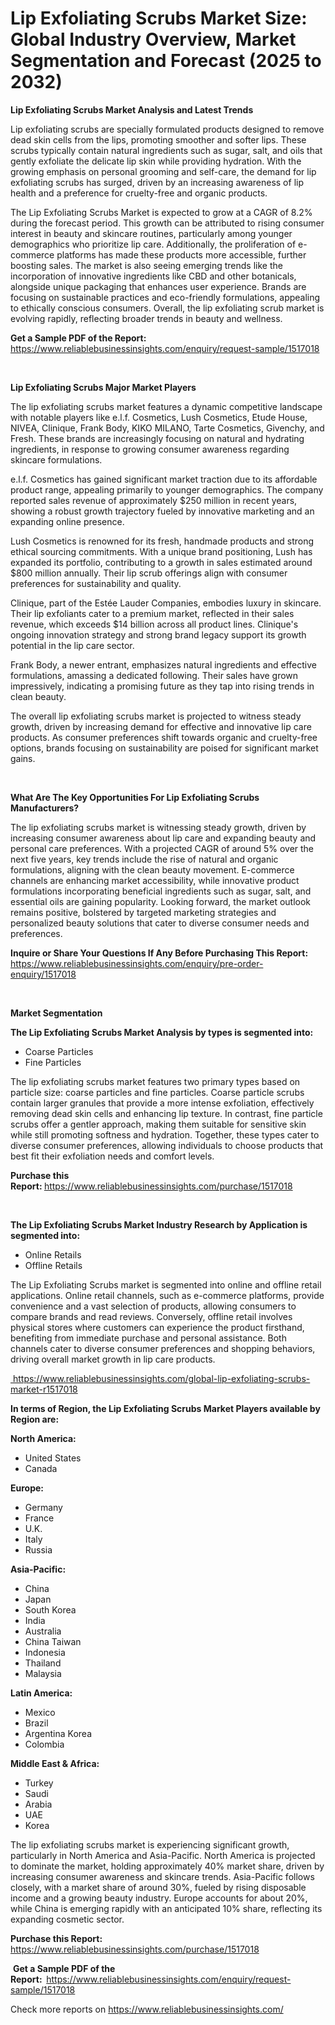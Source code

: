 <p><h1>Lip Exfoliating Scrubs Market Size: Global Industry Overview, Market Segmentation and Forecast (2025 to 2032)</h1></p><p><strong>Lip Exfoliating Scrubs Market Analysis and Latest Trends</strong></p>
<p><p>Lip exfoliating scrubs are specially formulated products designed to remove dead skin cells from the lips, promoting smoother and softer lips. These scrubs typically contain natural ingredients such as sugar, salt, and oils that gently exfoliate the delicate lip skin while providing hydration. With the growing emphasis on personal grooming and self-care, the demand for lip exfoliating scrubs has surged, driven by an increasing awareness of lip health and a preference for cruelty-free and organic products.</p><p>The Lip Exfoliating Scrubs Market is expected to grow at a CAGR of 8.2% during the forecast period. This growth can be attributed to rising consumer interest in beauty and skincare routines, particularly among younger demographics who prioritize lip care. Additionally, the proliferation of e-commerce platforms has made these products more accessible, further boosting sales. The market is also seeing emerging trends like the incorporation of innovative ingredients like CBD and other botanicals, alongside unique packaging that enhances user experience. Brands are focusing on sustainable practices and eco-friendly formulations, appealing to ethically conscious consumers. Overall, the lip exfoliating scrub market is evolving rapidly, reflecting broader trends in beauty and wellness.</p></p>
<p><strong>Get a Sample PDF of the Report:&nbsp;</strong> <a href="https://www.reliablebusinessinsights.com/enquiry/request-sample/1517018?utm_campaign=2286&utm_medium=2&utm_source=Github&utm_content=ia&utm_term=10022025&utm_id=lip-exfoliating-scrubs">https://www.reliablebusinessinsights.com/enquiry/request-sample/1517018</a></p>
<p>&nbsp;</p>
<p><strong>Lip Exfoliating Scrubs Major Market Players</strong></p>
<p><p>The lip exfoliating scrubs market features a dynamic competitive landscape with notable players like e.l.f. Cosmetics, Lush Cosmetics, Etude House, NIVEA, Clinique, Frank Body, KIKO MILANO, Tarte Cosmetics, Givenchy, and Fresh. These brands are increasingly focusing on natural and hydrating ingredients, in response to growing consumer awareness regarding skincare formulations.</p><p>e.l.f. Cosmetics has gained significant market traction due to its affordable product range, appealing primarily to younger demographics. The company reported sales revenue of approximately $250 million in recent years, showing a robust growth trajectory fueled by innovative marketing and an expanding online presence.</p><p>Lush Cosmetics is renowned for its fresh, handmade products and strong ethical sourcing commitments. With a unique brand positioning, Lush has expanded its portfolio, contributing to a growth in sales estimated around $800 million annually. Their lip scrub offerings align with consumer preferences for sustainability and quality.</p><p>Clinique, part of the Estée Lauder Companies, embodies luxury in skincare. Their lip exfoliants cater to a premium market, reflected in their sales revenue, which exceeds $14 billion across all product lines. Clinique's ongoing innovation strategy and strong brand legacy support its growth potential in the lip care sector.</p><p>Frank Body, a newer entrant, emphasizes natural ingredients and effective formulations, amassing a dedicated following. Their sales have grown impressively, indicating a promising future as they tap into rising trends in clean beauty.</p><p>The overall lip exfoliating scrubs market is projected to witness steady growth, driven by increasing demand for effective and innovative lip care products. As consumer preferences shift towards organic and cruelty-free options, brands focusing on sustainability are poised for significant market gains.</p></p>
<p>&nbsp;</p>
<p><strong>What Are The Key Opportunities For Lip Exfoliating Scrubs Manufacturers?</strong></p>
<p><p>The lip exfoliating scrubs market is witnessing steady growth, driven by increasing consumer awareness about lip care and expanding beauty and personal care preferences. With a projected CAGR of around 5% over the next five years, key trends include the rise of natural and organic formulations, aligning with the clean beauty movement. E-commerce channels are enhancing market accessibility, while innovative product formulations incorporating beneficial ingredients such as sugar, salt, and essential oils are gaining popularity. Looking forward, the market outlook remains positive, bolstered by targeted marketing strategies and personalized beauty solutions that cater to diverse consumer needs and preferences.</p></p>
<p><strong>Inquire or Share Your Questions If Any Before Purchasing This Report:</strong> <a href="https://www.reliablebusinessinsights.com/enquiry/pre-order-enquiry/1517018?utm_campaign=2286&utm_medium=2&utm_source=Github&utm_content=ia&utm_term=10022025&utm_id=lip-exfoliating-scrubs">https://www.reliablebusinessinsights.com/enquiry/pre-order-enquiry/1517018</a></p>
<p>&nbsp;</p>
<p><strong>Market Segmentation</strong></p>
<p><strong>The Lip Exfoliating Scrubs Market Analysis by types is segmented into:</strong></p>
<p><ul><li>Coarse Particles</li><li>Fine Particles</li></ul></p>
<p><p>The lip exfoliating scrubs market features two primary types based on particle size: coarse particles and fine particles. Coarse particle scrubs contain larger granules that provide a more intense exfoliation, effectively removing dead skin cells and enhancing lip texture. In contrast, fine particle scrubs offer a gentler approach, making them suitable for sensitive skin while still promoting softness and hydration. Together, these types cater to diverse consumer preferences, allowing individuals to choose products that best fit their exfoliation needs and comfort levels.</p></p>
<p><strong>Purchase this Report:&nbsp;</strong><a href="https://www.reliablebusinessinsights.com/purchase/1517018?utm_campaign=2286&utm_medium=2&utm_source=Github&utm_content=ia&utm_term=10022025&utm_id=lip-exfoliating-scrubs">https://www.reliablebusinessinsights.com/purchase/1517018</a></p>
<p>&nbsp;</p>
<p><strong>The Lip Exfoliating Scrubs Market Industry Research by Application is segmented into:</strong></p>
<p><ul><li>Online Retails</li><li>Offline Retails</li></ul></p>
<p><p>The Lip Exfoliating Scrubs market is segmented into online and offline retail applications. Online retail channels, such as e-commerce platforms, provide convenience and a vast selection of products, allowing consumers to compare brands and read reviews. Conversely, offline retail involves physical stores where customers can experience the product firsthand, benefiting from immediate purchase and personal assistance. Both channels cater to diverse consumer preferences and shopping behaviors, driving overall market growth in lip care products.</p></p>
<p><a href="https://www.reliablebusinessinsights.com/global-lip-exfoliating-scrubs-market-r1517018?utm_campaign=2286&utm_medium=2&utm_source=Github&utm_content=ia&utm_term=10022025&utm_id=lip-exfoliating-scrubs">&nbsp;https://www.reliablebusinessinsights.com/global-lip-exfoliating-scrubs-market-r1517018</a></p>
<p><strong>In terms of Region, the Lip Exfoliating Scrubs Market Players available by Region are:</strong></p>
<p>
    <p> <strong> North America: </strong>
        <ul>
            <li>United States</li>
            <li>Canada</li>
        </ul>
        </p> 
    <p> <strong> Europe: </strong>
        <ul>
            <li>Germany</li>
            <li>France</li>
            <li>U.K.</li>
            <li>Italy</li>
            <li>Russia</li>
        </ul>
        </p> 
    <p> <strong> Asia-Pacific: </strong>
        <ul>
            <li>China</li>
            <li>Japan</li>
            <li>South Korea</li>
            <li>India</li>
            <li>Australia</li>
            <li>China Taiwan</li>
            <li>Indonesia</li>
            <li>Thailand</li>
            <li>Malaysia</li>
        </ul>
        </p> 
    <p> <strong> Latin America: </strong>
        <ul>
            <li>Mexico</li>
            <li>Brazil</li>
            <li>Argentina Korea</li>
            <li>Colombia</li>
        </ul>
        </p> 
    <p> <strong> Middle East & Africa: </strong>
        <ul>
            <li>Turkey</li>
            <li>Saudi</li>
            <li>Arabia</li>
            <li>UAE</li>
            <li>Korea</li>
        </ul>
    </p>
    </p>
<p><p>The lip exfoliating scrubs market is experiencing significant growth, particularly in North America and Asia-Pacific. North America is projected to dominate the market, holding approximately 40% market share, driven by increasing consumer awareness and skincare trends. Asia-Pacific follows closely, with a market share of around 30%, fueled by rising disposable income and a growing beauty industry. Europe accounts for about 20%, while China is emerging rapidly with an anticipated 10% share, reflecting its expanding cosmetic sector.</p></p>
<p><strong>Purchase this Report: </strong><a href="https://www.reliablebusinessinsights.com/purchase/1517018?utm_campaign=2286&utm_medium=2&utm_source=Github&utm_content=ia&utm_term=10022025&utm_id=lip-exfoliating-scrubs">https://www.reliablebusinessinsights.com/purchase/1517018</a></p>
<p>&nbsp;<strong>Get a Sample PDF of the Report:&nbsp;&nbsp;</strong><a href="https://www.reliablebusinessinsights.com/enquiry/request-sample/1517018?utm_campaign=2286&utm_medium=2&utm_source=Github&utm_content=ia&utm_term=10022025&utm_id=lip-exfoliating-scrubs">https://www.reliablebusinessinsights.com/enquiry/request-sample/1517018</a></p>
<p><strong></strong></p>
<p>Check more reports on <a href="https://www.reliablebusinessinsights.com/?utm_campaign=2286&utm_medium=2&utm_source=Github&utm_content=ia&utm_term=10022025&utm_id=lip-exfoliating-scrubs">https://www.reliablebusinessinsights.com/</a></p>
